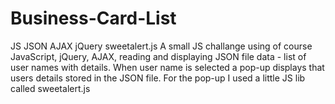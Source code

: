 # Business-Card-List
JS JSON AJAX jQuery sweetalert.js
A small JS challange using of course JavaScript, jQuery, AJAX, reading and displaying JSON file data - list of user names with details.
When user name is selected a pop-up displays that users details stored in the JSON file.
For the pop-up I used a little JS lib called sweetalert.js

